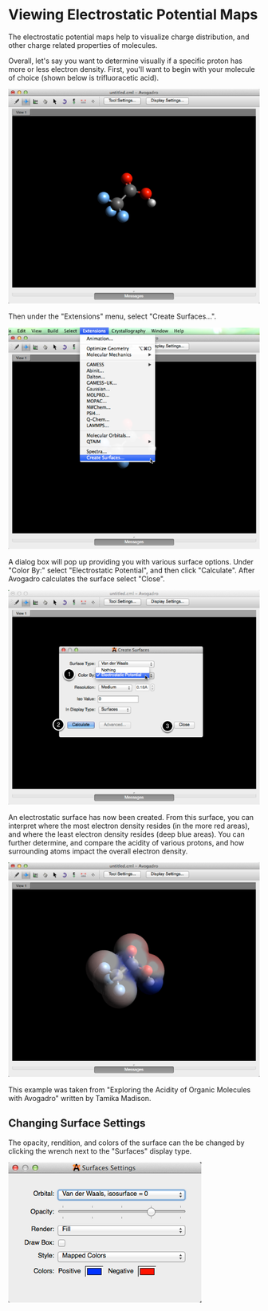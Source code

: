 # Viewing Electrostatic Potential Maps

The electrostatic potential maps help to visualize charge distribution, and other charge related properties of molecules.

Overall, let's say you want to determine visually if a specific proton has more or less electron density. First, you'll want to begin with your molecule of choice \(shown below is trifluoracetic acid\).

![](../../_images/a1c98ea0-9b27-4d24-8deb-2059a294e297.png)

Then under the "Extensions" menu, select "Create Surfaces...".

![](../../_images/7f132e98-a851-4b7a-8489-054b093f32ea.png)

A dialog box will pop up providing you with various surface options. Under "Color By:" select "Electrostatic Potential", and then click "Calculate". After Avogadro calculates the surface select "Close".

![](../../_images/376ff43c-b15e-42c4-9dd8-a3442b1c1d6b.png)

An electrostatic surface has now been created. From this surface, you can interpret where the most electron density resides \(in the more red areas\), and where the least electron density resides \(deep blue areas\). You can further determine, and compare the acidity of various protons, and how surrounding atoms impact the overall electron density.

![](../../_images/6774032d-207d-421e-9bfb-0834a3213d6d.png)

This example was taken from "Exploring the Acidity of Organic Molecules with Avogadro" written by Tamika Madison.

## Changing Surface Settings

The opacity, rendition, and colors of the surface can the be changed by clicking the wrench next to the "Surfaces" display type.

![](../../_images/changing-surface-settings.png)


